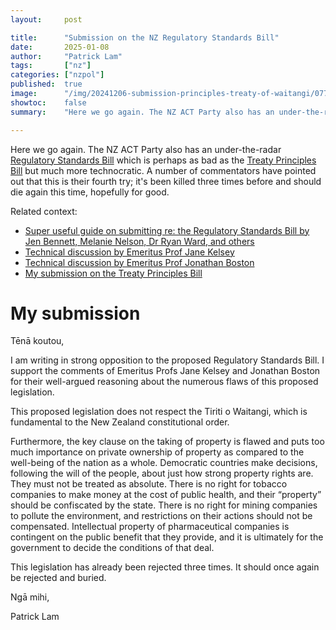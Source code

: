 ```yaml
---
layout:     post

title:      "Submission on the NZ Regulatory Standards Bill"
date:       2025-01-08
author:     "Patrick Lam"
tags:       ["nz"]
categories: ["nzpol"]
published:  true
image:      "/img/20241206-submission-principles-treaty-of-waitangi/07707_on_the_steps.avif"
showtoc:    false
summary:    "Here we go again. The NZ ACT Party also has an under-the-radar Regulatory Standards Bill which is perhaps as bad as the Treaty Principles Bill but much more technocratic."

---
```


<style>
.post-heading h1  { color: white; background-color: #aaa; background-color: rgba(192,192,192,0.4); padding: 0.5em; text-shadow: 2px 2px 2px grey; }
.meta { color: white; background-color: #aaa; background-color: rgba(192,192,192,0.2); padding: 0.5em; color: white; text-shadow: 2px 2px 2px grey; }
</style>

Here we go again. The NZ ACT Party also has an under-the-radar [Regulatory Standards Bill](https://e-tangata.co.nz/comment-and-analysis/the-dangerous-bill-flying-under-the-radar/) which is perhaps as bad as the [Treaty Principles Bill](/post/20241206-submission-principles-treaty-of-waitangi) but much more technocratic. A number of commentators have pointed out that this is their fourth try; it's been killed three times before and should die again this time, hopefully for good.


Related context:
* [Super useful guide on submitting re: the Regulatory Standards Bill by Jen Bennett, Melanie Nelson, Dr Ryan Ward, and others](https://docs.google.com/document/d/1XxP4NnxLwHitgBBPCBxWF0go14Uy5oUHdeOlWJ_ZQFE/)
* [Technical discussion by Emeritus Prof Jane Kelsey](https://melanienelson.substack.com/p/jane-kelsey-submission-on-the-proposed)
* [Technical discussion by Emeritus Prof Jonathan Boston](https://substack.com/home/post/p-153235485)
* [My submission on the Treaty Principles Bill](/post/20241206-submission-principles-treaty-of-waitangi)

# My submission

Tēnā koutou,

I am writing in strong opposition to the proposed Regulatory Standards Bill. I support the comments of Emeritus Profs Jane Kelsey and Jonathan Boston for their well-argued reasoning about the numerous flaws of this proposed legislation.

This proposed legislation does not respect the Tiriti o Waitangi, which is fundamental to the New Zealand constitutional order.

Furthermore, the key clause on the taking of property is flawed and puts too much importance on private ownership of property as compared to the well-being of the nation as a whole. Democratic countries make decisions, following the will of the people, about just how strong property rights are. They must not be treated as absolute. There is no right for tobacco companies to make money at the cost of public health, and their “property” should be confiscated by the state. There is no right for mining companies to pollute the environment, and restrictions on their actions should not be compensated. Intellectual property of pharmaceutical companies is contingent on the public benefit that they provide, and it is ultimately for the government to decide the conditions of that deal.

This legislation has already been rejected three times. It should once again be rejected and buried.

Ngā mihi,

Patrick Lam

